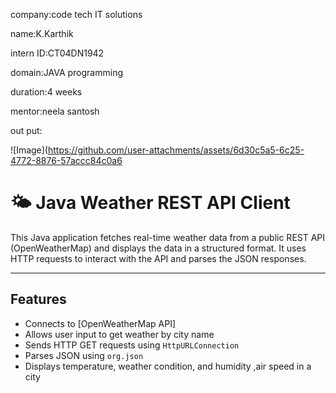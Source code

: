 company:code tech IT solutions

name:K.Karthik

intern ID:CT04DN1942

domain:JAVA programming

duration:4 weeks

mentor:neela santosh

out put:

![Image](https://github.com/user-attachments/assets/6d30c5a5-6c25-4772-8876-57accc84c0a6

# 🌤️ Java Weather REST API Client

This Java application fetches real-time weather data from a public REST API (OpenWeatherMap) and displays the data in a structured format. It uses HTTP requests to interact with the API and parses the JSON responses.

---

##  Features

-  Connects to [OpenWeatherMap API]
-  Allows user input to get weather by city name
-  Sends HTTP GET requests using `HttpURLConnection`
-  Parses JSON using `org.json`
-  Displays temperature, weather condition, and humidity ,air speed in a city
